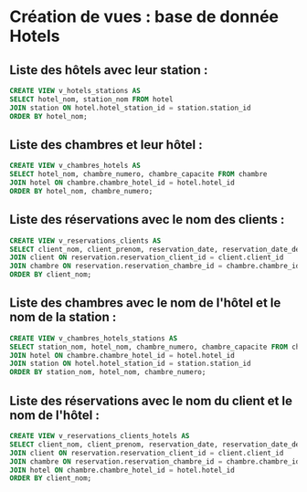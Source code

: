 # Création de vues : base de donnée Hotels

## Liste des hôtels avec leur station :

```sql
CREATE VIEW v_hotels_stations AS
SELECT hotel_nom, station_nom FROM hotel
JOIN station ON hotel.hotel_station_id = station.station_id
ORDER BY hotel_nom;
```

## Liste des chambres et leur hôtel :

```sql
CREATE VIEW v_chambres_hotels AS
SELECT hotel_nom, chambre_numero, chambre_capacite FROM chambre
JOIN hotel ON chambre.chambre_hotel_id = hotel.hotel_id
ORDER BY hotel_nom, chambre_numero;
```

## Liste des réservations avec le nom des clients :

```sql
CREATE VIEW v_reservations_clients AS
SELECT client_nom, client_prenom, reservation_date, reservation_date_debut, reservation_date_fin, chambre_numero, reservation_arrhes FROM reservation
JOIN client ON reservation.reservation_client_id = client.client_id
JOIN chambre ON reservation.reservation_chambre_id = chambre.chambre_id
ORDER BY client_nom;
```

## Liste des chambres avec le nom de l'hôtel et le nom de la station :

```sql
CREATE VIEW v_chambres_hotels_stations AS
SELECT station_nom, hotel_nom, chambre_numero, chambre_capacite FROM chambre
JOIN hotel ON chambre.chambre_hotel_id = hotel.hotel_id
JOIN station ON hotel.hotel_station_id = station.station_id
ORDER BY station_nom, hotel_nom, chambre_numero;
```

## Liste des réservations avec le nom du client et le nom de l'hôtel :

```sql
CREATE VIEW v_reservations_clients_hotels AS
SELECT client_nom, client_prenom, reservation_date, reservation_date_debut, reservation_date_fin, hotel_nom, chambre_numero, reservation_arrhes FROM reservation
JOIN client ON reservation.reservation_client_id = client.client_id
JOIN chambre ON reservation.reservation_chambre_id = chambre.chambre_id
JOIN hotel ON chambre.chambre_hotel_id = hotel.hotel_id
ORDER BY client_nom;
```
